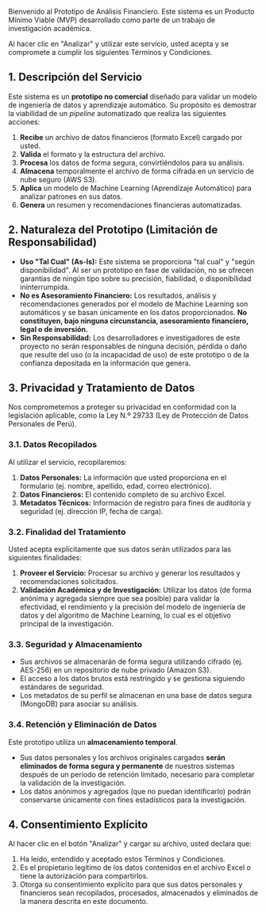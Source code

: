 Bienvenido al Prototipo de Análisis Financiero. Este sistema es un Producto Mínimo Viable (MVP) desarrollado como parte de un trabajo de investigación académica.

Al hacer clic en "Analizar" y utilizar este servicio, usted acepta y se compromete a cumplir los siguientes Términos y Condiciones.

## 1. Descripción del Servicio

Este sistema es un **prototipo no comercial** diseñado para validar un modelo de ingeniería de datos y aprendizaje automático. Su propósito es demostrar la viabilidad de un *pipeline* automatizado que realiza las siguientes acciones:

1.  **Recibe** un archivo de datos financieros (formato Excel) cargado por usted.
2.  **Valida** el formato y la estructura del archivo.
3.  **Procesa** los datos de forma segura, convirtiéndolos para su análisis.
4.  **Almacena** temporalmente el archivo de forma cifrada en un servicio de nube seguro (AWS S3).
5.  **Aplica** un modelo de Machine Learning (Aprendizaje Automático) para analizar patrones en sus datos.
6.  **Genera** un resumen y recomendaciones financieras automatizadas.

## 2. Naturaleza del Prototipo (Limitación de Responsabilidad)

* **Uso "Tal Cual" (As-Is):** Este sistema se proporciona "tal cual" y "según disponibilidad". Al ser un prototipo en fase de validación, no se ofrecen garantías de ningún tipo sobre su precisión, fiabilidad, o disponibilidad ininterrumpida.
* **No es Asesoramiento Financiero:** Los resultados, análisis y recomendaciones generados por el modelo de Machine Learning son automáticos y se basan únicamente en los datos proporcionados. **No constituyen, bajo ninguna circunstancia, asesoramiento financiero, legal o de inversión.**
* **Sin Responsabilidad:** Los desarrolladores e investigadores de este proyecto no serán responsables de ninguna decisión, pérdida o daño que resulte del uso (o la incapacidad de uso) de este prototipo o de la confianza depositada en la información que genera.

## 3. Privacidad y Tratamiento de Datos

Nos comprometemos a proteger su privacidad en conformidad con la legislación aplicable, como la Ley N.º 29733 (Ley de Protección de Datos Personales de Perú).

### 3.1. Datos Recopilados

Al utilizar el servicio, recopilaremos:

1.  **Datos Personales:** La información que usted proporciona en el formulario (ej. nombre, apellido, edad, correo electrónico).
2.  **Datos Financieros:** El contenido completo de su archivo Excel.
3.  **Metadatos Técnicos:** Información de registro para fines de auditoría y seguridad (ej. dirección IP, fecha de carga).

### 3.2. Finalidad del Tratamiento

Usted acepta explícitamente que sus datos serán utilizados para las siguientes finalidades:

1.  **Proveer el Servicio:** Procesar su archivo y generar los resultados y recomendaciones solicitados.
2.  **Validación Académica y de Investigación:** Utilizar los datos (de forma anónima y agregada siempre que sea posible) para validar la efectividad, el rendimiento y la precisión del modelo de ingeniería de datos y del algoritmo de Machine Learning, lo cual es el objetivo principal de la investigación.

### 3.3. Seguridad y Almacenamiento

* Sus archivos se almacenarán de forma segura utilizando cifrado (ej. AES-256) en un repositorio de nube privado (Amazon S3).
* El acceso a los datos brutos está restringido y se gestiona siguiendo estándares de seguridad.
* Los metadatos de su perfil se almacenan en una base de datos segura (MongoDB) para asociar su análisis.

### 3.4. Retención y Eliminación de Datos

Este prototipo utiliza un **almacenamiento temporal**.

* Sus datos personales y los archivos originales cargados **serán eliminados de forma segura y permanente** de nuestros sistemas después de un período de retención limitado, necesario para completar la validación de la investigación.
* Los datos anónimos y agregados (que no puedan identificarlo) podrán conservarse únicamente con fines estadísticos para la investigación.

## 4. Consentimiento Explícito

Al hacer clic en el botón "Analizar" y cargar su archivo, usted declara que:

1.  Ha leído, entendido y aceptado estos Términos y Condiciones.
2.  Es el propietario legítimo de los datos contenidos en el archivo Excel o tiene la autorización para compartirlos.
3.  Otorga su consentimiento explícito para que sus datos personales y financieros sean recopilados, procesados, almacenados y eliminados de la manera descrita en este documento.
